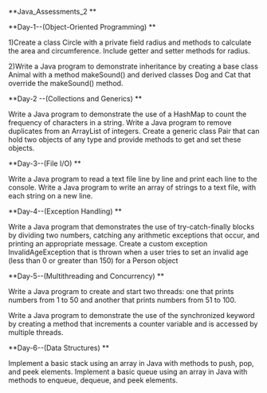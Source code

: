 **Java_Assessments_2
**

**Day-1--(Object-Oriented Programming)
**

1)Create a class Circle with a private field radius and methods to calculate the area and circumference. Include getter and setter methods for radius.

2)Write a Java program to demonstrate inheritance by creating a base class Animal with a method makeSound() and derived classes Dog and Cat that override the makeSound() method.

**Day-2 --(Collections and Generics)
**

Write a Java program to demonstrate the use of a HashMap to count the frequency of characters in a string.
Write a Java program to remove duplicates from an ArrayList of integers.
Create a generic class Pair that can hold two objects of any type and provide methods to get and set these objects.

**Day-3--(File I/O)
**

Write a Java program to read a text file line by line and print each line to the console.
Write a Java program to write an array of strings to a text file, with each string on a new line.

**Day-4--(Exception Handling)
**

Write a Java program that demonstrates the use of try-catch-finally blocks by dividing two numbers, catching any arithmetic exceptions that occur, and printing an appropriate message.
Create a custom exception InvalidAgeException that is thrown when a user tries to set an invalid age (less than 0 or greater than 150) for a Person object

**Day-5--(Multithreading and Concurrency)
**

Write a Java program to create and start two threads: one that prints numbers from 1 to 50 and another that prints numbers from 51 to 100.

Write a Java program to demonstrate the use of the synchronized keyword by creating a method that increments a counter variable and is accessed by multiple threads.

**Day-6--(Data Structures)
**

Implement a basic stack using an array in Java with methods to push, pop, and peek elements.
Implement a basic queue using an array in Java with methods to enqueue, dequeue, and peek elements.
